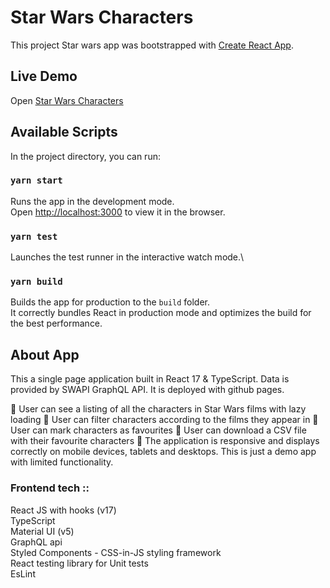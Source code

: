 # Star Wars Characters
This project Star wars app was bootstrapped with [Create React App](https://github.com/facebook/create-react-app).

## Live Demo
Open [Star Wars Characters](https://madhurisandbhor.github.io/star-wars-app/)

## Available Scripts

In the project directory, you can run:

### `yarn start`

Runs the app in the development mode.\
Open [http://localhost:3000](http://localhost:3000) to view it in the browser.

### `yarn test`

Launches the test runner in the interactive watch mode.\

### `yarn build`

Builds the app for production to the `build` folder.\
It correctly bundles React in production mode and optimizes the build for the best performance.

## About App
This a single page application built in React 17 & TypeScript. Data is provided by SWAPI GraphQL API.
It is deployed with github pages. 

 User can see a listing of all the characters in Star Wars films with lazy loading
 User can filter characters according to the films they appear in
 User can mark characters as favourites
 User can download a CSV file with their favourite characters
 The application is responsive and displays correctly on mobile devices, tablets and
desktops. This is just a demo app with limited functionality.

### Frontend tech ::

React JS with hooks (v17)\
TypeScript\
Material UI (v5)\
GraphQL api\
Styled Components - CSS-in-JS styling framework\
React testing library for Unit tests\
EsLint